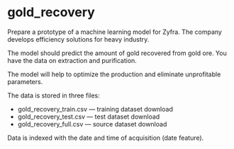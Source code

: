 # gold_recovery

Prepare a prototype of a machine learning model for Zyfra. The company develops efficiency solutions for heavy industry.

The model should predict the amount of gold recovered from gold ore. You have the data on extraction and purification.

The model will help to optimize the production and eliminate unprofitable parameters.

The data is stored in three files:

* gold_recovery_train.csv — training dataset download
* gold_recovery_test.csv — test dataset download
* gold_recovery_full.csv — source dataset download

Data is indexed with the date and time of acquisition (date feature).
